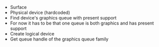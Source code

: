 - Surface
- Physical device (hardcoded)
- Find device's graphics queue with present support
- For now it has to be that one queue is both graphics and has present support
- Create logical device
- Get queue handle of the graphics queue family
